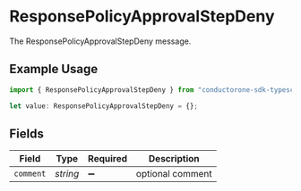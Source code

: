 # ResponsePolicyApprovalStepDeny

The ResponsePolicyApprovalStepDeny message.

## Example Usage

```typescript
import { ResponsePolicyApprovalStepDeny } from "conductorone-sdk-typescript/sdk/models/shared";

let value: ResponsePolicyApprovalStepDeny = {};
```

## Fields

| Field              | Type               | Required           | Description        |
| ------------------ | ------------------ | ------------------ | ------------------ |
| `comment`          | *string*           | :heavy_minus_sign: | optional comment   |